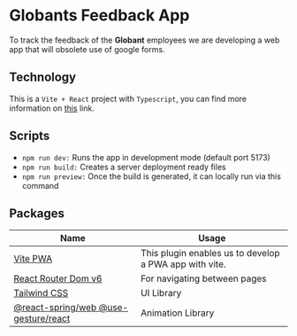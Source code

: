 # Globants Feedback App

To track the feedback of the **Globant** employees we are developing a web app that will obsolete use of google forms.

## Technology

This is a `Vite + React` project with `Typescript`, you can find more information on [this](https://vitejs.dev/guide/) link.

## Scripts

-   `npm run dev:` Runs the app in development mode (default port 5173)
-   `npm run build:` Creates a server deployment ready files
-   `npm run preview:` Once the build is generated, it can locally run via this command

## Packages

<table>
<thead>
<tr>
<th>Name</th>
<th>Usage</th>
</tr>
</thead>

<tbody>
<tr>
<td><a href="https://vite-pwa-org.netlify.app/guide/">Vite PWA</a></td>
<td>This plugin enables us to develop a PWA app with vite.</td>
</tr>

<tr>
<td><a href="https://v5.reactrouter.com/web/guides/quick-start">React Router Dom v6</a></td>
<td>For navigating between pages</td>
</tr>

<tr>
<td><a href="https://tailwindcss.com/docs/installation">Tailwind CSS</a></td>
<td>UI Library</td>
</tr>

<tr>
<td><a href="https://react-spring.dev/">@react-spring/web @use-gesture/react</a></td>
<td>Animation Library</td>
</tr>
</tbody>
</table>
